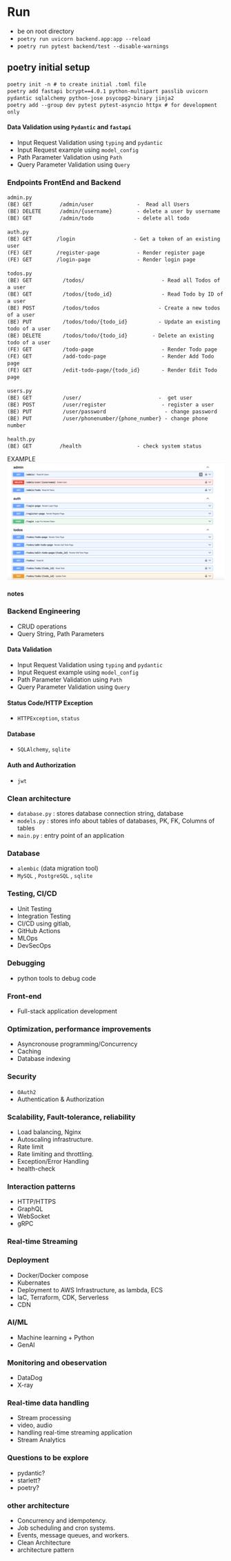 

# Run

- be on root directory
- `poetry run uvicorn backend.app:app --reload`
- `poetry run pytest backend/test --disable-warnings`

## poetry initial setup

```
poetry init -n # to create initial .toml file
poetry add fastapi bcrypt==4.0.1 python-multipart passlib uvicorn pydantic sqlalchemy python-jose psycopg2-binary jinja2
poetry add --group dev pytest pytest-asyncio httpx # for development only
```



#### Data Validation using `Pydantic` and `fastapi` 
- Input Request Validation using `typing` and `pydantic`
- Input Request example using `model_config`
- Path Parameter Validation using `Path`
- Query Parameter Validation using `Query`





### Endpoints FrontEnd and Backend

```
admin.py
(BE) GET         /admin/user              -  Read all Users
(BE) DELETE      /admin/{username}        - delete a user by username
(BE) GET         /admin/todo              - delete all todo

auth.py
(BE) GET        /login                   - Get a token of an existing user
(FE) GET        /register-page            - Render register page
(FE) GET        /login-page               - Render login page

todos.py
(BE) GET          /todos/                         - Read all Todos of a user
(BE) GET          /todos/{todo_id}                - Read Todo by ID of a user
(BE) POST         /todos/todos                   - Create a new todos of a user
(BE) PUT          /todos/todo/{todo_id}          - Update an existing todo of a user
(BE) DELETE       /todos/todo/{todo_id}        - Delete an existing todo of a user
(FE) GET          /todo-page                      - Render Todo page
(FE) GET          /add-todo-page                  - Render Add Todo page
(FE) GET          /edit-todo-page/{todo_id}       - Render Edit Todo page

users.py
(BE) GET          /user/                         -  get user
(BE) POST         /user/register                  - register a user
(BE) PUT          /user/password                   - change password
(BE) PUT          /user/phonenumber/{phone_number} - change phone number

health.py
(BE) GET         /health                  - check system status
```


EXAMPLE
    ![IMAGE](./backend/img/docs.png)




#### notes

### Backend Engineering
- CRUD operations
- Query String, Path Parameters

#### Data Validation
- Input Request Validation using `typing` and `pydantic`
- Input Request example using `model_config`
- Path Parameter Validation using `Path`
- Query Parameter Validation using `Query`

#### Status Code/HTTP Exception
-  `HTTPException`, `status`

#### Database

- `SQLAlchemy`, `sqlite`


#### Auth and Authorization

- `jwt`


### Clean architecture

- `database.py` : stores database connection string, database
- `models.py`   : stores info about tables of databases, PK, FK, Columns of tables 
- `main.py`  : entry point of an application

### Database 

- `alembic` (data migration tool)
- `MySQL` , `PostgreSQL` , `sqlite`


### Testing, CI/CD

- Unit Testing
- Integration Testing
- CI/CD using gitlab, 
- GitHub Actions
- MLOps
- DevSecOps

### Debugging
- python tools to debug code


### Front-end 
- Full-stack application development

### Optimization, performance improvements

- Asyncronouse programming/Concurrency
- Caching
- Database indexing

### Security 
 - `OAuth2` 
 - Authentication & Authorization


### Scalability, Fault-tolerance, reliability
 - Load balancing, Nginx
 - Autoscaling infrastructure.
 - Rate limit
 - Rate limiting and throttling.
 - Exception/Error Handling
 - health-check

### Interaction patterns

- HTTP/HTTPS
- GraphQL
- WebSocket
- gRPC


### Real-time Streaming


### Deployment

- Docker/Docker compose
- Kubernates
- Deployment to AWS Infrastructure, as lambda, ECS
- IaC, Terraform, CDK, Serverless
- CDN 


### AI/ML

- Machine learning + Python
- GenAI

### Monitoring and obeservation

- DataDog
- X-ray

### Real-time data handling
- Stream processing
- video, audio
-  handling real-time streaming application
- Stream Analytics


### Questions to be explore

-  pydantic?
- starlett?
-  poetry?

### other architecture
- Concurrency and idempotency.
- Job scheduling and cron systems.
- Events, message queues, and workers.
- Clean Architecture
- architecture pattern
